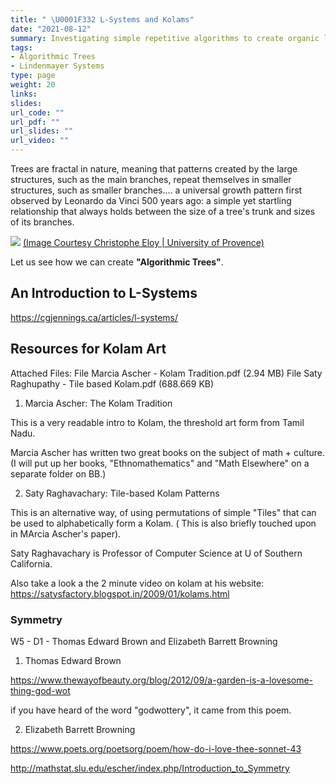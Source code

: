 ```yaml
---
title: " \U0001F332 L-Systems and Kolams"
date: "2021-08-12"
summary: Investigating simple repetitive algorithms to create organic looking structures
tags:
- Algorithmic Trees
- Lindenmayer Systems
type: page
weight: 20
links:
slides: 
url_code: ""
url_pdf: ""
url_slides: ""
url_video: ""
---
```


Trees are fractal in nature, meaning that patterns created by the large structures, such as the main branches, repeat themselves in smaller structures, such as smaller branches.... a universal growth pattern first observed by Leonardo da Vinci 500 years ago: a simple yet startling relationship that always holds between the size of a tree's trunk and sizes of its branches. 

![](https://www.birdsoutsidemywindow.org/wp-content/uploads/2018/11/diagram_da_vinci_rule_of_trees_christophermalloy_insidescience-600x291.jpg)
[(Image Courtesy Christophe Eloy | University of Provence)](https://www.insidescience.org/news/uncovering-da-vincis-rule-trees)



Let us see how we can create **"Algorithmic Trees"**.

## An Introduction to L-Systems

https://cgjennings.ca/articles/l-systems/


## Resources for Kolam Art
Attached Files:
File Marcia Ascher - Kolam Tradition.pdf  (2.94 MB)
File Saty Raghupathy - Tile based Kolam.pdf  (688.669 KB)
1) Marcia Ascher: The Kolam Tradition

This is a very readable intro to Kolam, the threshold art form from Tamil Nadu.

Marcia Ascher has written two great books on the subject of math + culture. 
(I will put up her books, "Ethnomathematics" and "Math Elsewhere" on a separate folder on BB.)


2) Saty Raghavachary: Tile-based Kolam Patterns

This is an alternative way, of using permutations of simple "Tiles" that can be used to alphabetically form a Kolam. ( This is also briefly touched upon in MArcia Ascher's paper).

Saty Raghavachary is Professor of Computer Science at U of Southern California.

Also take a look a the 2 minute video on kolam at his website: https://satysfactory.blogspot.in/2009/01/kolams.html


### Symmetry

W5 - D1 - Thomas Edward Brown and Elizabeth Barrett Browning
1) Thomas Edward Brown

https://www.thewayofbeauty.org/blog/2012/09/a-garden-is-a-lovesome-thing-god-wot

if you have heard of the word "godwottery", it came from this poem.


2) Elizabeth Barrett Browning

https://www.poets.org/poetsorg/poem/how-do-i-love-thee-sonnet-43

http://mathstat.slu.edu/escher/index.php/Introduction_to_Symmetry


